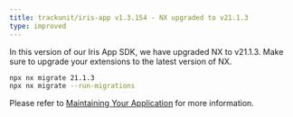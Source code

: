 ```yaml
---
title: trackunit/iris-app v1.3.154 - NX upgraded to v21.1.3
type: improved
---
```


In this version of our Iris App SDK, we have upgraded NX to v21.1.3.
Make sure to upgrade your extensions to the latest version of NX.

```bash
npx nx migrate 21.1.3
npx nx migrate --run-migrations
```

Please refer to [Maintaining Your Application](https://developers.trackunit.com/docs/maintaining-your-app) for more information.
